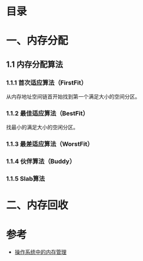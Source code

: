 # 目录

# 一、内存分配

## 1.1 内存分配算法
### 1.1.1 首次适应算法（FirstFit）
从内存地址空间链首开始找到第一个满足大小的空间分区。

### 1.1.2 最佳适应算法（BestFit）
找最小的满足大小的空闲分区。

### 1.1.3 最差适应算法（WorstFit）

### 1.1.4 伙伴算法（Buddy）

### 1.1.5 Slab算法



# 二、内存回收

# 参考
- [操作系统中的内存管理](https://github.com/aaronize/notebook)





